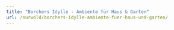 ```yaml
---
title: "Borchers Idylle - Ambiente für Haus & Garten"
url: /surwold/borchers-idylle-ambiente-fuer-haus-und-garten/
---
```

